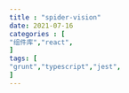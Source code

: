 ```yaml
---
title : "spider-vision"
date: 2021-07-16
categories : [                              
"组件库","react",
]
tags: [
"grunt","typescript","jest",
]
---
```

